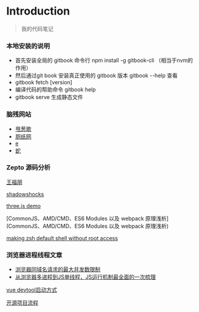 # Introduction

> 我的代码笔记

### 本地安装的说明

- 首先安装全局的 gitbook 命令行 npm install -g gitbook-cli （相当于nvm的作用）
- 然后通过git book 安装真正使用的 gitbook 版本 gitbook --help 查看
- gitbook fetch [version]
- 编译代码的帮助命令 gitbook help
- gitbook serve 生成静态文件

### 脑残网站

- [甩葱歌](http://leekspin.com/)
- [厕纸网](http://papertoilet.com/)
- [e](http://muchbetterthanthis.com/)
- [蛇](http://www.staggeringbeauty.com/)

### Zepto 源码分析

[王福朋](https://www.kancloud.cn/wangfupeng/zepto-design-srouce/173680)

[shadowshocks](https://crifan.github.io/scientific_network_summary/website/server_client_mode/ss_client/client_mac.html)

[three.js demo](https://mrdoob.com/#/158/threejs_sketches)

[CommonJS、AMD/CMD、ES6 Modules 以及 webpack 原理浅析](CommonJS、AMD/CMD、ES6 Modules 以及 webpack 原理浅析)

[making zsh default shell without root access](https://unix.stackexchange.com/questions/136423/making-zsh-default-shell-without-root-access)

### 浏览器进程线程文章

- [浏览器同域名请求的最大并发数限制](https://www.cnblogs.com/sunsky303/p/8862128.html)
- [从浏览器多进程到JS单线程，JS运行机制最全面的一次梳理](https://www.cnblogs.com/cangqinglang/p/8963557.html)

[vue devtool启动方式](https://github.com/vuejs/vue-devtools/issues/190)

[开源项目流程](http://www.imooc.com/article/28240)
